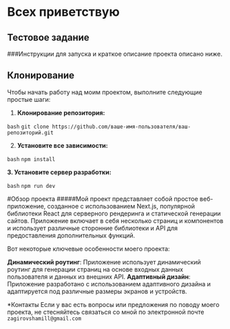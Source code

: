 # Всех приветствую
## Тестовое задание 

###Инструкции для запуска и краткое описание проекта описано ниже. 

## Клонирование 

Чтобы начать работу над моим проектом, выполните следующие простые шаги:


1. **Клонирование репозитория:**
 
```bash```
 ```git clone https://github.com/ваше-имя-пользователя/ваш-репозиторий.git```

2. **Установите все зависимости:**

```bash```
```npm install```

**3. Установите сервер разработки:**

```bash```
```npm run dev```



#Обзор проекта
#####Мой проект представляет собой простое веб-приложение, созданное с использованием Next.js, популярной библиотеки React для серверного рендеринга и статической генерации сайтов. Приложение включает в себя несколько страниц и компонентов и использует различные сторонние библиотеки и API для предоставления дополнительных функций.

Вот некоторые ключевые особенности моего проекта:

**Динамический роутинг**: Приложение использует динамический роутинг для генерации страниц на основе входных данных пользователя и данных из внешних API.
**Адаптивный дизайн**: Приложение разработано с использованием адаптивного дизайна и адаптируется под различные размеры экранов и устройств.

*Контакты
Если у вас есть вопросы или предложения по поводу моего проекта, не стесняйтесь связаться со мной по электронной почте ```zagirovshamill@gmail.com```
